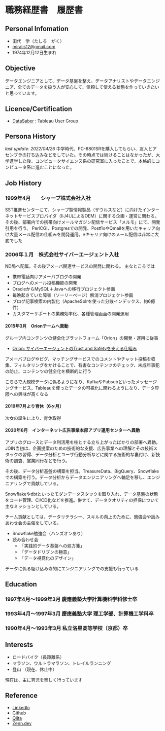 # 職務経歴書　履歴書

## Personal Infomation

- 田代　学（たしろ　がく）
- miralis12@gmail.com
- 1974年12月12日生まれ

## Objective

データエンジニアとして、データ基盤を整え、データアナリストやデータエンジニア、全てのデータを扱う人が安心して、信頼して使える状態を作っていきたいと思っています。

## Licence/Certification

- [DataSaber](https://datasaber.world/) : Tableau User Group

## Persona History

_last update: 2022/04/26_
中学時代、PC-8801SRを購入してもらい、友人とアセンブラの打ち込みなどをしていた。その時点では続けることはなかったが、大学進学した後、コンピュータサイエンス系の研究室に入ったことで、本格的にコンピュータ系に進むことになった。

## Job History

### 1999年4月　　シャープ株式会社入社

SST推進センターにて、シャープ製情報製品（ザウルスなど）に向けたインターネットサービスプロバイダ（IIJ4UによるOEM）に関する企画・運営に関わる。
その後、部署内での携帯向けメールマガジン配信サービス「メルモ」にて、開発引用を行う。
PerlCGI、Postgresでの開発、PostfixやQmailを用いたキャリア向け大量メール配信の仕組みを開発運用。※キャリア向けのメール配信は非常に大変でした

### 2006年１月　株式会社サイバーエージェント入社

ND局へ配属。その後アメーバ関連サービスの開発に関わる。
主なところでは

- 携帯電話向けアメーバブログの開発
- ブログへのメール投稿機能の開発
- OracleからMySQL＋Javaへの移行プロジェクト参画
- 毎晩起きていた障害（ソーリーページ）解消プロジェクト参画
- ブログ記事検索の内製化（ApacheSolrを使った分散インデックス、約6億件）
- カスタマーサポートの業務効率化、各種管理画面の開発運用
  
#### 2015年3月　Orionチームへ異動

グループ内コンテンツの健全化プラットフォーム「Orion」の開発・運用に従事

- [Orion: サイバーエージェントのTrust and Safetyを支える仕組み](https://developers.cyberagent.co.jp/blog/archives/34328/)

アメーバブログやピグ、マッチングサービスでのコメントやチャット投稿を収集、フィルタリングをかけることで、有害なコンテンツのチェック、未成年事犯の防止、コンテンツの健全化を横断的に行う

こちらで大規模データに係るようになり、KafkaやPubsubといったメッセージングサービス、Tableauを使ったデータの可視化に関わるようになり、データ界隈への興味が高くなる

#### 2019年7月より育休（6ヶ月）

次女の誕生により、育休取得

#### 2020年6月　インターネット広告事業本部アプリ運用センターへ異動

アプリのグロースとデータ利活用を柱とする立ち上がったばかりの部署へ異動。
JOIN当初は、企画提案のための技術的な支援、広告事業への理解とその技術スタックの習得、データ分析とユーザ行動分析などに関する技術的な裏付け、新技術の調査、営業同行などを行う。

その後、データ分析基盤の構築を担当。TreasureData、BigQuery、Snowflakeでの構築を行う。データ分析からデータエンジニアリングへ軸足を移し、エンジニアリングで貢献している。

Snowflakeやdbtといったモダンデータスタックを取り入れ、データ基盤の状態をコード管理、CI/CD化などを推進。併せて、データクオリティの担保について主なミッションとしている。

チーム貢献としては、データリテラシー、スキルの向上のために、勉強会や読みあわせ会の主催をしている。

- Snowflake勉強会（ハンズオンあり）
- 読み合わせ会
  - 「実践的データ基盤への処方箋」
  - 「データドリブンの極意」
  - 「データ視覚化のデザイン」

データに係る駆け込み寺的にエンジニアリングでの支援も行っている

## Education

### 1997年4月〜1999年3月 慶應義塾大学計算機科学科修士卒

### 1993年4月〜1997年3月 慶應義塾大学 理工学部、計算機工学科卒

### 1990年4月〜1993年3月 私立洛星高等学校（京都）卒

## Interests

- ロードバイク（長距離系）
- マラソン、ウルトラマラソン、トレイルランニング
- 登山
（現在、休止中）

現在は、主に育児を楽しく行っています

## Reference

- [LinkedIn](https://www.linkedin.com/in/gaku-tashiro-6b8902233/)
- [Github](https://github.com/gakut12)
- [Qiita](https://qiita.com/tashiro_gaku)
- [Zenn.dev](https://zenn.dev/gak_t12)